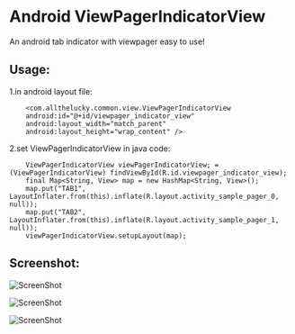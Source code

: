Android ViewPagerIndicatorView
===========================

An android tab indicator with viewpager easy to use!

Usage:
--------------------------

1.in android layout file:

        <com.allthelucky.common.view.ViewPagerIndicatorView
        android:id="@+id/viewpager_indicator_view"
        android:layout_width="match_parent"
        android:layout_height="wrap_content" />


2.set ViewPagerIndicatorView in java code:

        ViewPagerIndicatorView viewPagerIndicatorView; = (ViewPagerIndicatorView) findViewById(R.id.viewpager_indicator_view);
        final Map<String, View> map = new HashMap<String, View>();
        map.put("TAB1", LayoutInflater.from(this).inflate(R.layout.activity_sample_pager_0, null));
        map.put("TAB2", LayoutInflater.from(this).inflate(R.layout.activity_sample_pager_1, null));
        viewPagerIndicatorView.setupLayout(map);

Screenshot:
--------------------------

![ScreenShot](https://raw.github.com/allthelucky/android-viewpager-indicator/master/AndroidViewpagerIndicator/screenshot/shortcuta.jpg)

![ScreenShot](https://raw.github.com/allthelucky/android-viewpager-indicator/master/AndroidViewpagerIndicator/screenshot/shortcutb.jpg)

![ScreenShot](https://raw.github.com/allthelucky/android-viewpager-indicator/master/AndroidViewpagerIndicator/screenshot/shortcutc.jpg)
